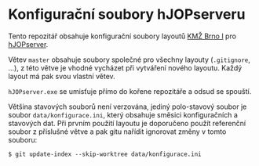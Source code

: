 # Konfigurační soubory hJOPserveru

Tento repozitář obsahuje konfigurační soubory layoutů [KMŽ Brno I](https://kmz-brno.cz)
pro [hJOPserver](https://github.com/kmzbrnoI/hJOPserver).

Větev `master` obsahuje soubory společné pro všechny layouty (`.gitignore`, ...),
z této větve je vhodné vycházet při vytváření nového layoutu. Každý layout má
pak svou vlastní větev.

`hJOPserver.exe` se umisťuje přímo do kořene repozitáře a odsud se spouští.

Většina stavových souborů není verzována, jediný polo-stavový soubor
je soubor `data/konfigurace.ini`, který obsahuje směsici konfiguračních
a stavových dat. Při prvním použití layoutu je doporučeno použít referenční
soubor z příslušné větve a pak gitu nařídit ignorovat změny v tomto souboru:

```
$ git update-index --skip-worktree data/konfigurace.ini
```